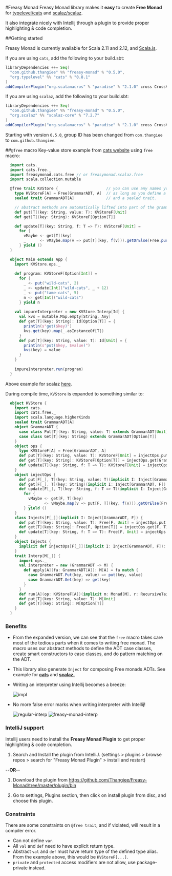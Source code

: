 #Freasy Monad
Freasy Monad library makes it **easy** to create **Free Monad** for [typelevel/cats](https://github.com/typelevel/cats)
and [scalaz/scalaz](https://github.com/scalaz/scalaz).

It also integrate nicely with Intellij through a plugin to provide proper highlighting & code completion. 

##Getting started

Freasy Monad is currently available for Scala 2.11 and 2.12, and [Scala.js](http://www.scala-js.org/).

If you are using `cats`, add the following to your build.sbt: 

```scala
libraryDependencies ++= Seq(
  "com.github.thangiee" %% "freasy-monad" % "0.5.0",
  "org.typelevel" %% "cats" % "0.8.1" 
)
addCompilerPlugin("org.scalamacros" % "paradise" % "2.1.0" cross CrossVersion.full)
```

If you are using `scalaz`, add the following to your build.sbt: 
```scala
libraryDependencies ++= Seq(
  "com.github.thangiee" %% "freasy-monad" % "0.5.0",
  "org.scalaz" %% "scalaz-core" % "7.2.7"
)
addCompilerPlugin("org.scalamacros" % "paradise" % "2.1.0" cross CrossVersion.full)
```

Starting with version `0.5.0`, group ID has been changed from `com.thangiee` to `com.github.thangiee`.

##`@free` macro
Key-value store example from [cats website](http://typelevel.org/cats/datatypes/freemonad.html) using `free` macro:

```scala
  import cats._
  import cats.free._
  import freasymonad.cats.free // or freasymonad.scalaz.free
  import scala.collection.mutable

  @free trait KVStore {                     // you can use any names you like
    type KVStoreF[A] = Free[GrammarADT, A]  // as long as you define a type alias for Free 
    sealed trait GrammarADT[A]              // and a sealed trait.

    // abstract methods are automatically lifted into part of the grammar ADT
    def put[T](key: String, value: T): KVStoreF[Unit]
    def get[T](key: String): KVStoreF[Option[T]]

    def update[T](key: String, f: T => T): KVStoreF[Unit] =
      for {
        vMaybe <- get[T](key)
        _      <- vMaybe.map(v => put[T](key, f(v))).getOrElse(Free.pure(()))
      } yield ()
  }

  object Main extends App {
    import KVStore.ops._
  
    def program: KVStoreF[Option[Int]] =
      for {
        _ <- put("wild-cats", 2)
        _ <- update[Int]("wild-cats", _ + 12)
        _ <- put("tame-cats", 5)
        n <- get[Int]("wild-cats")
      } yield n
  
    val impureInterpreter = new KVStore.Interp[Id] {
      val kvs = mutable.Map.empty[String, Any]
      def get[T](key: String): Id[Option[T]] = {
        println(s"get($key)")
        kvs.get(key).map(_.asInstanceOf[T])
      }
      def put[T](key: String, value: T): Id[Unit] = {
        println(s"put($key, $value)")
        kvs(key) = value
      }
    }
    
    impureInterpreter.run(program)
  }
```
Above example for scalaz [here](https://github.com/Thangiee/Freasy-Monad/blob/master/core/shared/src/test/scala/examples/scalaz/KVStore.scala).

During compile time, `KVStore` is expanded to something similar to:
```scala
  object KVStore {
    import cats._
    import cats.free._
    import scala.language.higherKinds
    sealed trait GrammarADT[A]
    object GrammarADT {
      case class Put[T](key: String, value: T) extends GrammarADT[Unit]
      case class Get[T](key: String) extends GrammarADT[Option[T]]
    }
    object ops {
      type KVStoreF[A] = Free[GrammarADT, A]
      def put[T](key: String, value: T): KVStoreF[Unit] = injectOps.put[GrammarADT, T](key, value)
      def get[T](key: String): KVStoreF[Option[T]] = injectOps.get[GrammarADT, T](key)
      def update[T](key: String, f: T => T): KVStoreF[Unit] = injectOps.update[GrammarADT, T](key, f) 
    }
    object injectOps {
      def put[F[_], T](key: String, value: T)(implicit I: Inject[GrammarADT, F]): Free[F, Unit] = Free.liftF(I.inj(GrammarADT.Put(key, value)));
      def get[F[_], T](key: String)(implicit I: Inject[GrammarADT, F]): Free[F, Option[T]] = Free.liftF(I.inj(GrammarADT.Get(key)));
      def update[F[_], T](key: String, f: T => T)(implicit I: Inject[GrammarADT, F]): Free[F, Unit] =
        for {
          vMaybe <- get[F, T](key)
          _      <- vMaybe.map(v => put[F, T](key, f(v))).getOrElse(Free.pure(()))
        } yield ()
    }
    class Injects[F[_]](implicit I: Inject[GrammarADT, F]) {
      def put[T](key: String, value: T): Free[F, Unit] = injectOps.put[F, T](key, value);
      def get[T](key: String): Free[F, Option[T]] = injectOps.get[F, T](key);
      def update[T](key: String, f: T => T): Free[F, Unit] = injectOps.update[F, T](key, f)
    }
    object Injects {
      implicit def injectOps[F[_]](implicit I: Inject[GrammarADT, F]): Inject[F] = new Inject[F]()
    }
    trait Interp[M[_]] {
      import ops._
      val interpreter = new (GrammarADT ~> M) {
        def apply[A](fa: GrammarADT[A]): M[A] = fa match {
          case GrammarADT.Put(key, value) => put(key, value)
          case GrammarADT.Get(key) => get(key)
        }
      }
      def run[A](op: KVStoreF[A])(implicit m: Monad[M], r: RecursiveTailRecM[M]): M[A] = op.foldMap(interpreter)
      def put[T](key: String, value: T): M[Unit]
      def get[T](key: String): M[Option[T]]
    }
  }
```

### Benefits

* From the expanded version, we can see that the `free` macro takes care most of the tedious parts when it
comes to writing free monad. The macro uses our abstract methods to define the ADT case classes, create smart 
constructors to case classes, and do pattern matching on the ADT. 

* This library also generate `Inject` for composing Free monads ADTs. See example for 
[**cats**](https://github.com/Thangiee/Freasy-Monad/blob/master/core/shared/src/test/scala/examples/cats/ComposeFreeMonads.scala) and
[**scalaz.**](https://github.com/Thangiee/Freasy-Monad/blob/master/core/shared/src/test/scala/examples/scalaz/ComposeFreeMonads.scala)

* Writing an interpreter using Intellij becomes a breeze:

  ![impl](https://cloud.githubusercontent.com/assets/4734933/18320271/c2904ed6-74ee-11e6-9202-bdb3fc3dc8c2.gif)

* No more false error marks when writing interpreter with Intellij! 
  
  ![regular-interp](https://cloud.githubusercontent.com/assets/4734933/18316097/f5de4ff0-74de-11e6-8542-00daa28c04c7.png) 
  ![freasy-monad-interp](https://cloud.githubusercontent.com/assets/4734933/18316104/f9025b4a-74de-11e6-8b4f-8414df117cea.png)

### IntelliJ support

Intellij users need to install the **Freasy Monad Plugin** to get proper highlighting & code completion.

1) Search and Install the plugin from IntelliJ. (settings > plugins > browse repos > search for "Freasy Monad Plugin" > install and restart) 

  --**OR**--

1) Download the plugin from https://github.com/Thangiee/Freasy-Monad/tree/master/plugin/bin

2) Go to settings, Plugins section, then click on install plugin from disc, and choose this plugin. 

### Constraints

There are some constraints on `@free trait`, and if violated, will result in a compiler error.

* Can not define `var`.
* All `val` and `def` need to have explicit return type.
* Abstract `val` and `def` must have return type of the defined type alias. From the example above, this would be `KVStoreF[...]`.
* `private` and `protected` access modifiers are not allow, use package-private instead.
